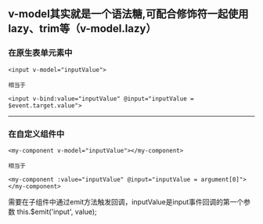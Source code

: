 <!--
 * @Descripttion: 
 * @Author: JasonPink
 * @Date: 2020-06-15 15:26:36
 * @LastEditors: JasonPink
 * @LastEditTime: 2020-06-15 15:26:37
--> 
## v-model其实就是一个语法糖,可配合修饰符一起使用lazy、trim等（v-model.lazy）
### 在原生表单元素中
```
<input v-model="inputValue">

相当于

<input v-bind:value="inputValue" @input="inputValue = $event.target.value">
```
---
### 在自定义组件中
```
<my-component v-model="inputValue"></my-component>

相当于

<my-component :value="inputValue" @input="inputValue = argument[0]"></my-component>
```
需要在子组件中通过emit方法触发回调，inputValue是input事件回调的第一个参数
this.$emit('input', value);

